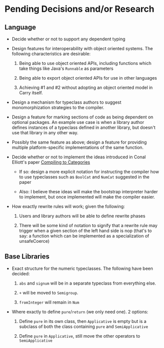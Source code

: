 # Pending Decisions and/or Research

## Language

 * Decide whether or not to support any dependent typing

 * Design features for interoperability with object oriented systems. The
  following characteristics are desirable:

   1. Being able to use object oriented APIs, including functions which take
     things like Java's `Runnable` as parameters

   2. Being able to export object oriented APIs for use in other languages

   3. Achieving #1 and #2 without adopting an object oriented model in Carry
     itself.

 * Design a mechanism for typeclass authors to suggest monomorphization
  strategies to the compiler.

 * Design a feature for marking sections of code as being dependent on optional
  packages. An example use case is when a library author defines instances
  of a typeclass defined in another library, but doesn't use that library in
  any other way.

 * Possibly the same feature as above; design a feature for providing multiple
  platform-specific implementations of the same function.

 * Decide whether or not to implement the ideas introduced in Conal Elliott's
  paper [Compiling to Categories](http://conal.net/papers/compiling-to-categories)

   * If so: design a more explicit notation for instructing the compiler how
    to use typeclasses such as `BoolCat` and `NumCat` suggested in the paper

   * Also: I believe these ideas will make the bootstrap interpreter
    harder to implement, but once implemented will make the compiler easier.

 * How exactly rewrite rules will work; given the following:

   1. Users and library authors will be able to define rewrite phases

   2. There will be some kind of notation to signify that a rewrite rule may
     trigger when a given section of the left hand side is nop (that's to say:
     a function which can be implemented as a specialization of unsafeCoerce)

## Base Libraries

 * Exact structure for the numeric typeclasses. The following have been decided:

   1. `abs` and `signum` will be in a separate typeclass from everything else.

   2. `+` will be moved to `Semigroup`.
   
   3. `fromInteger` will remain in `Num`

 * Where exactly to define `pure`/`return` (we only need one). 2 options:
 
    1. Define `pure` in its own class, then `Applicative` is empty but is a
      subclass of both the class containing `pure` and `SemiApplicative`

    2. Define `pure` in `Applicative`, still move the other operators to
      `SemiApplicative`

